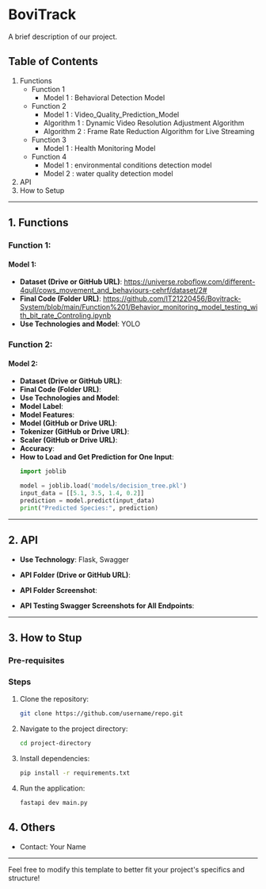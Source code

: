 # BoviTrack

A brief description of our project.

## Table of Contents
1. Functions
    -  Function 1
        -  Model 1 : Behavioral Detection Model
    -  Function 2
        -  Model 1 : Video_Quality_Prediction_Model
        -  Algorithm 1 : Dynamic Video Resolution Adjustment Algorithm
        -  Algorithm 2 : Frame Rate Reduction Algorithm for Live Streaming
    -  Function 3
        -  Model 1 : Health Monitoring Model
    -  Function 4
        -  Model 1 : environmental conditions detection model
        -  Model 2 : water quality detection model
2. API
3. How to Setup


---

## 1. Functions

### Function 1: 
#### Model 1: 

- **Dataset (Drive or GitHub URL)**:  https://universe.roboflow.com/different-4qull/cows_movement_and_behaviours-cehrf/dataset/2#
- **Final Code (Folder URL)**: https://github.com/IT21220456/Bovitrack-System/blob/main/Function%201/Behavior_monitoring_model_testing_with_bit_rate_Controling.ipynb
- **Use Technologies and Model**: YOLO

### Function 2:
#### Model 2:

- **Dataset (Drive or GitHub URL)**: 
- **Final Code (Folder URL)**: 
- **Use Technologies and Model**: 
- **Model Label**: 
- **Model Features**: 
- **Model (GitHub or Drive URL)**:
- **Tokenizer (GitHub or Drive URL)**:
- **Scaler (GitHub or Drive URL)**: 
- **Accuracy**:
- **How to Load and Get Prediction for One Input**:
    ```python
    import joblib

    model = joblib.load('models/decision_tree.pkl')
    input_data = [[5.1, 3.5, 1.4, 0.2]]
    prediction = model.predict(input_data)
    print("Predicted Species:", prediction)
    ```
---

## 2. API

- **Use Technology**: Flask, Swagger
- **API Folder (Drive or GitHub URL)**: 
- **API Folder Screenshot**: 
    
- **API Testing Swagger Screenshots for All Endpoints**:
    

---

## 3. How to Stup

### Pre-requisites

### Steps
1. Clone the repository:
    ```bash
    git clone https://github.com/username/repo.git
    ```
2. Navigate to the project directory:
    ```bash
    cd project-directory
    ```
3. Install dependencies:
    ```bash
    pip install -r requirements.txt
    ```
4. Run the application:
    ```bash
    fastapi dev main.py
    ```

## 4. Others
- Contact: Your Name 
---

Feel free to modify this template to better fit your project's specifics and structure!
